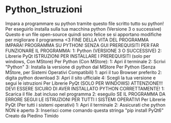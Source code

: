 # Python_Istruzioni
Impara a programmare su python tramite questo file scritto tutto su python!
Per eseguirlo installa sulla tua macchina python (Versione 3 o successive)
Questo è un file open-source quindi sono felice se si apportano modifiche per migliorare il programma <3
FINE DELLA VITA DEL PROGRAMMA IMPARA! PROGRAMMA SU PYTHON! SENZA GUI
PREREQUISITI PER FAR FUNZIONARE IL PROGRAMMA:
1: Python (VERSIONE 3 O SUCCESSIVE)
2: Librerie PyQt
ISTRUZIONI PER INSTALLARE I PREREQUISITI (solo per windows, Con MStore)
Per Python (Con MStore):
1: Apri il terminale
2: Scrivi "Python"
3: Installa la versione di python dal MStore
Per Python (Senza MStore, per Sistemi Operativi Compatibili)
1: apri il tuo Browser preferito
2: digita python download
3: Apri il sito ufficiale
4: Scegli la tua versione e segui le istruzioni
Per Librerie PyQt (SOLO PER WINDOWS)
ATTENZIONE!!! DEVI ESSERE SICURO DI AVER INSTALLATO PYTHON CORRETTAMENTE!
1: Scarica il file .bat incluso nel programma
2: eseguilo
SE IL PROGRAMMA DA ERRORE SEGUI LE ISTRUZIONI PER TUTTI I SISTEMI OPERATIVI 
Per Librerie PyQt (Per tutti i sistemi operativi)
1: Apri il terminale
2: Assicurati che python NON è aperto
3: Inserisci come comando questa stringa "pip install PyQt6"
Creato da Piedino Timido